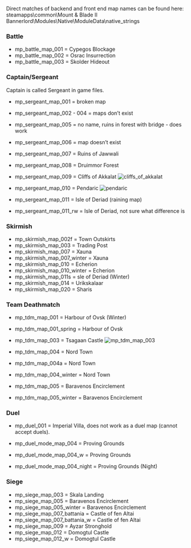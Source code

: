 Direct matches of backend and front end map names can be found here: steamapps\common\Mount & Blade II Bannerlord\Modules\Native\ModuleData\native_strings


### Battle

-   mp\_battle\_map\_001 = Cypegos Blockage
-   mp\_battle\_map\_002 = Osrac Insurrection
-   mp\_battle\_map\_003 = Skolder Hideout

### Captain/Sergeant

Captain is called Sergeant in game files.

-   mp\_sergeant\_map\_001 = broken map

-   mp\_sergeant\_map\_002 - 004 = maps don’t exist

-   mp\_sergeant\_map\_005 = no name, ruins in forest with bridge - does
    work

-   mp\_sergeant\_map\_006 = map doesn’t exist

-   mp\_sergeant\_map\_007 = Ruins of Jawwali

-   mp\_sergeant\_map\_008 = Druimmor Forest

-   mp\_sergeant\_map\_009 = Cliffs of Akkalat
    ![cliffs_of_akkalat](https://user-images.githubusercontent.com/116319794/198414621-2d2a2208-b213-4f74-ae20-c639ffae4e8a.jpg)

-   mp\_sergeant\_map\_010 = Pendaric
    ![pendaric](https://user-images.githubusercontent.com/116319794/198414680-82d48633-0387-4300-b390-964940174c46.jpg)

-   mp\_sergeant\_map\_011 = Isle of Deriad (raining map)

-   mp\_sergeant\_map\_011\_rw = Isle of Deriad, not sure what
    difference is

### Skirmish

- mp\_skirmish\_map\_002f = Town Outskirts
- mp\_skirmish\_map\_003 = Trading Post
- mp\_skirmish\_map\_007 = Xauna
- mp\_skirmish\_map\_007_winter = Xauna
- mp\_skirmish\_map\_010 = Echerion
- mp\_skirmish\_map\_010_winter = Echerion
- mp\_skirmish\_map\_011s = sle of Deriad (Winter)
- mp\_skirmish\_map\_014 = Urikskalaar
- mp\_skirmish\_map\_020 = Sharis




### Team Deathmatch

- mp\_tdm\_map\_001 = Harbour of Ovsk (Winter)

- mp\_tdm\_map\_001\_spring = Harbour of Ovsk

- mp\_tdm\_map\_003 =
Tsagaan Castle
![mp_tdm_map_003](https://user-images.githubusercontent.com/116319794/198414710-0e7165cd-8634-4c0c-ab86-a0e3a73fdec6.jpg)

- mp\_tdm\_map\_004 = Nord Town
- mp\_tdm\_map\_004a = Nord Town
- mp\_tdm\_map\_004_winter = Nord Town
- mp\_tdm\_map\_005 = Baravenos Encirclement
- mp\_tdm\_map\_005_winter = Baravenos Encirclement


### Duel

- mp\_duel\_001 = Imperial Villa, does not work as a duel map (cannot
accept duels).

- mp_duel_mode_map_004 = Proving Grounds

- mp_duel_mode_map_004_w = Proving Grounds

- mp_duel_mode_map_004_night = Proving Grounds (Night) 


### Siege

- mp\_siege\_map\_003 = Skala Landing
- mp\_siege\_map\_005 = Baravenos Encirclement
- mp\_siege\_map\_005_winter = Baravenos Encirclement
- mp\_siege\_map\_007_battania = Castle of fen Altai
- mp\_siege\_map\_007_battania_w = Castle of fen Altai
- mp\_siege\_map\_009 = Ayzar Stronghold
- mp\_siege\_map\_012 = Domogtul Castle
- mp\_siege\_map\_012_w = Domogtul Castle
